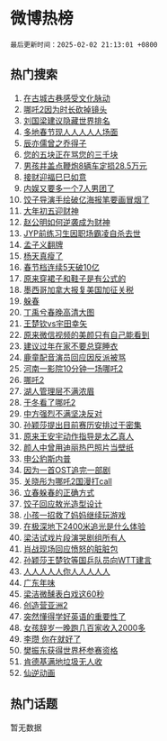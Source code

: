 # 微博热榜

`最后更新时间：2025-02-02 21:13:01 +0800`

## 热门搜索

1. [在古城古巷感受文化脉动](https://m.weibo.cn/search?containerid=100103type%3D1%26t%3D10%26q%3D%23%E5%9C%A8%E5%8F%A4%E5%9F%8E%E5%8F%A4%E5%B7%B7%E6%84%9F%E5%8F%97%E6%96%87%E5%8C%96%E8%84%89%E5%8A%A8%23&stream_entry_id=51&isnewpage=1&extparam=seat%3D1%26cate%3D10103%26c_type%3D51%26filter_type%3Drealtimehot%26stream_entry_id%3D51%26pos%3D0%26q%3D%2523%25E5%259C%25A8%25E5%258F%25A4%25E5%259F%258E%25E5%258F%25A4%25E5%25B7%25B7%25E6%2584%259F%25E5%258F%2597%25E6%2596%2587%25E5%258C%2596%25E8%2584%2589%25E5%258A%25A8%2523%26dgr%3D0%26display_time%3D1738501980%26pre_seqid%3D173850198021701152728108)
1. [哪吒2因为时长砍掉镜头](https://m.weibo.cn/search?containerid=100103type%3D1%26t%3D10%26q%3D%23%E5%93%AA%E5%90%922%E5%9B%A0%E4%B8%BA%E6%97%B6%E9%95%BF%E7%A0%8D%E6%8E%89%E9%95%9C%E5%A4%B4%23&stream_entry_id=31&isnewpage=1&extparam=seat%3D1%26filter_type%3Drealtimehot%26realpos%3D1%26c_type%3D31%26flag%3D2%26cate%3D5001%26lcate%3D5001%26band_rank%3D1%26stream_entry_id%3D31%26pos%3D0%26q%3D%2523%25E5%2593%25AA%25E5%2590%25922%25E5%259B%25A0%25E4%25B8%25BA%25E6%2597%25B6%25E9%2595%25BF%25E7%25A0%258D%25E6%258E%2589%25E9%2595%259C%25E5%25A4%25B4%2523%26dgr%3D0%26display_time%3D1738501980%26pre_seqid%3D173850198021701152728108)
1. [刘国梁建议隐藏世界排名](https://m.weibo.cn/search?containerid=100103type%3D1%26t%3D10%26q%3D%23%E5%88%98%E5%9B%BD%E6%A2%81%E5%BB%BA%E8%AE%AE%E9%9A%90%E8%97%8F%E4%B8%96%E7%95%8C%E6%8E%92%E5%90%8D%23&stream_entry_id=31&isnewpage=1&extparam=seat%3D1%26filter_type%3Drealtimehot%26realpos%3D2%26c_type%3D31%26flag%3D1%26cate%3D5001%26lcate%3D5001%26band_rank%3D2%26stream_entry_id%3D31%26pos%3D1%26q%3D%2523%25E5%2588%2598%25E5%259B%25BD%25E6%25A2%2581%25E5%25BB%25BA%25E8%25AE%25AE%25E9%259A%2590%25E8%2597%258F%25E4%25B8%2596%25E7%2595%258C%25E6%258E%2592%25E5%2590%258D%2523%26dgr%3D0%26display_time%3D1738501980%26pre_seqid%3D173850198021701152728108)
1. [多地春节现人人人人人场面](https://m.weibo.cn/search?containerid=100103type%3D1%26t%3D10%26q%3D%23%E5%A4%9A%E5%9C%B0%E6%98%A5%E8%8A%82%E7%8E%B0%E4%BA%BA%E4%BA%BA%E4%BA%BA%E4%BA%BA%E4%BA%BA%E5%9C%BA%E9%9D%A2%23&stream_entry_id=31&isnewpage=1&extparam=seat%3D1%26filter_type%3Drealtimehot%26realpos%3D3%26c_type%3D31%26flag%3D0%26cate%3D5001%26lcate%3D5001%26band_rank%3D3%26stream_entry_id%3D31%26pos%3D2%26q%3D%2523%25E5%25A4%259A%25E5%259C%25B0%25E6%2598%25A5%25E8%258A%2582%25E7%258E%25B0%25E4%25BA%25BA%25E4%25BA%25BA%25E4%25BA%25BA%25E4%25BA%25BA%25E4%25BA%25BA%25E5%259C%25BA%25E9%259D%25A2%2523%26dgr%3D0%26display_time%3D1738501980%26pre_seqid%3D173850198021701152728108)
1. [辰亦儒曾之乔得子](https://m.weibo.cn/search?containerid=100103type%3D1%26t%3D10%26q%3D%23%E8%BE%B0%E4%BA%A6%E5%84%92%E6%9B%BE%E4%B9%8B%E4%B9%94%E5%BE%97%E5%AD%90%23&stream_entry_id=31&isnewpage=1&extparam=seat%3D1%26filter_type%3Drealtimehot%26realpos%3D4%26c_type%3D31%26flag%3D1%26cate%3D5001%26lcate%3D5001%26band_rank%3D4%26stream_entry_id%3D31%26pos%3D3%26q%3D%2523%25E8%25BE%25B0%25E4%25BA%25A6%25E5%2584%2592%25E6%259B%25BE%25E4%25B9%258B%25E4%25B9%2594%25E5%25BE%2597%25E5%25AD%2590%2523%26dgr%3D0%26display_time%3D1738501980%26pre_seqid%3D173850198021701152728108)
1. [您的五块正在骂您的三千块](https://m.weibo.cn/search?containerid=100103type%3D1%26t%3D10%26q%3D%23%E6%82%A8%E7%9A%84%E4%BA%94%E5%9D%97%E6%AD%A3%E5%9C%A8%E9%AA%82%E6%82%A8%E7%9A%84%E4%B8%89%E5%8D%83%E5%9D%97%23&stream_entry_id=31&isnewpage=1&extparam=seat%3D1%26filter_type%3Drealtimehot%26realpos%3D5%26c_type%3D31%26flag%3D2%26cate%3D5001%26lcate%3D5001%26band_rank%3D5%26stream_entry_id%3D31%26pos%3D4%26q%3D%2523%25E6%2582%25A8%25E7%259A%2584%25E4%25BA%2594%25E5%259D%2597%25E6%25AD%25A3%25E5%259C%25A8%25E9%25AA%2582%25E6%2582%25A8%25E7%259A%2584%25E4%25B8%2589%25E5%258D%2583%25E5%259D%2597%2523%26dgr%3D0%26display_time%3D1738501980%26pre_seqid%3D173850198021701152728108)
1. [男孩井盖点鞭炮8辆车定损28.5万元](https://m.weibo.cn/search?containerid=100103type%3D1%26t%3D10%26q%3D%23%E7%94%B7%E5%AD%A9%E4%BA%95%E7%9B%96%E7%82%B9%E9%9E%AD%E7%82%AE8%E8%BE%86%E8%BD%A6%E5%AE%9A%E6%8D%9F28.5%E4%B8%87%E5%85%83%23&stream_entry_id=31&isnewpage=1&extparam=seat%3D1%26filter_type%3Drealtimehot%26realpos%3D6%26c_type%3D31%26flag%3D0%26cate%3D5001%26lcate%3D5001%26band_rank%3D6%26stream_entry_id%3D31%26pos%3D5%26q%3D%2523%25E7%2594%25B7%25E5%25AD%25A9%25E4%25BA%2595%25E7%259B%2596%25E7%2582%25B9%25E9%259E%25AD%25E7%2582%25AE8%25E8%25BE%2586%25E8%25BD%25A6%25E5%25AE%259A%25E6%258D%259F28.5%25E4%25B8%2587%25E5%2585%2583%2523%26dgr%3D0%26display_time%3D1738501980%26pre_seqid%3D173850198021701152728108)
1. [接财迎福巳巳如意](https://m.weibo.cn/search?containerid=100103type%3D1%26t%3D10%26q%3D%23%E6%8E%A5%E8%B4%A2%E8%BF%8E%E7%A6%8F%E5%B7%B3%E5%B7%B3%E5%A6%82%E6%84%8F%23&stream_entry_id=31&isnewpage=1&extparam=seat%3D1%26adid%3D274574%26filter_type%3Drealtimehot%26c_type%3D31%26lcate%3D5001%26cate%3D5001%26band_rank%3D7%26is_ad_pos%3D1%26topic_ad%3D1%26stream_entry_id%3D31%26pos%3D6%26q%3D%2523%25E6%258E%25A5%25E8%25B4%25A2%25E8%25BF%258E%25E7%25A6%258F%25E5%25B7%25B3%25E5%25B7%25B3%25E5%25A6%2582%25E6%2584%258F%2523%26dgr%3D0%26display_time%3D1738501980%26pre_seqid%3D173850198021701152728108)
1. [内娱又要多一个7人男团了](https://m.weibo.cn/search?containerid=100103type%3D1%26t%3D10%26q%3D%E5%86%85%E5%A8%B1%E5%8F%88%E8%A6%81%E5%A4%9A%E4%B8%80%E4%B8%AA7%E4%BA%BA%E7%94%B7%E5%9B%A2%E4%BA%86&stream_entry_id=31&isnewpage=1&extparam=seat%3D1%26filter_type%3Drealtimehot%26realpos%3D7%26c_type%3D31%26flag%3D2%26cate%3D5001%26lcate%3D5001%26band_rank%3D7%26stream_entry_id%3D31%26pos%3D7%26q%3D%25E5%2586%2585%25E5%25A8%25B1%25E5%258F%2588%25E8%25A6%2581%25E5%25A4%259A%25E4%25B8%2580%25E4%25B8%25AA7%25E4%25BA%25BA%25E7%2594%25B7%25E5%259B%25A2%25E4%25BA%2586%26dgr%3D0%26display_time%3D1738501980%26pre_seqid%3D173850198021701152728108)
1. [饺子导演手绘破亿海报笔要画冒烟了](https://m.weibo.cn/search?containerid=100103type%3D1%26t%3D10%26q%3D%23%E9%A5%BA%E5%AD%90%E5%AF%BC%E6%BC%94%E6%89%8B%E7%BB%98%E7%A0%B4%E4%BA%BF%E6%B5%B7%E6%8A%A5%E7%AC%94%E8%A6%81%E7%94%BB%E5%86%92%E7%83%9F%E4%BA%86%23&stream_entry_id=31&isnewpage=1&extparam=seat%3D1%26filter_type%3Drealtimehot%26realpos%3D8%26c_type%3D31%26flag%3D0%26cate%3D5001%26lcate%3D5001%26band_rank%3D8%26stream_entry_id%3D31%26pos%3D8%26q%3D%2523%25E9%25A5%25BA%25E5%25AD%2590%25E5%25AF%25BC%25E6%25BC%2594%25E6%2589%258B%25E7%25BB%2598%25E7%25A0%25B4%25E4%25BA%25BF%25E6%25B5%25B7%25E6%258A%25A5%25E7%25AC%2594%25E8%25A6%2581%25E7%2594%25BB%25E5%2586%2592%25E7%2583%259F%25E4%25BA%2586%2523%26dgr%3D0%26display_time%3D1738501980%26pre_seqid%3D173850198021701152728108)
1. [大年初五迎财神](https://m.weibo.cn/search?containerid=100103type%3D1%26t%3D10%26q%3D%E5%A4%A7%E5%B9%B4%E5%88%9D%E4%BA%94%E8%BF%8E%E8%B4%A2%E7%A5%9E&stream_entry_id=31&isnewpage=1&extparam=seat%3D1%26filter_type%3Drealtimehot%26realpos%3D9%26c_type%3D31%26flag%3D0%26cate%3D5001%26lcate%3D5001%26band_rank%3D9%26stream_entry_id%3D31%26pos%3D9%26q%3D%25E5%25A4%25A7%25E5%25B9%25B4%25E5%2588%259D%25E4%25BA%2594%25E8%25BF%258E%25E8%25B4%25A2%25E7%25A5%259E%26dgr%3D0%26display_time%3D1738501980%26pre_seqid%3D173850198021701152728108)
1. [赵公明如何逆袭成为财神](https://m.weibo.cn/search?containerid=100103type%3D1%26t%3D10%26q%3D%23%E8%B5%B5%E5%85%AC%E6%98%8E%E5%A6%82%E4%BD%95%E9%80%86%E8%A2%AD%E6%88%90%E4%B8%BA%E8%B4%A2%E7%A5%9E%23&stream_entry_id=31&isnewpage=1&extparam=seat%3D1%26filter_type%3Drealtimehot%26realpos%3D10%26c_type%3D31%26flag%3D1%26cate%3D5001%26lcate%3D5001%26band_rank%3D10%26stream_entry_id%3D31%26pos%3D10%26q%3D%2523%25E8%25B5%25B5%25E5%2585%25AC%25E6%2598%258E%25E5%25A6%2582%25E4%25BD%2595%25E9%2580%2586%25E8%25A2%25AD%25E6%2588%2590%25E4%25B8%25BA%25E8%25B4%25A2%25E7%25A5%259E%2523%26dgr%3D0%26display_time%3D1738501980%26pre_seqid%3D173850198021701152728108)
1. [JYP前练习生因职场霸凌自杀去世](https://m.weibo.cn/search?containerid=100103type%3D1%26t%3D10%26q%3D%23JYP%E5%89%8D%E7%BB%83%E4%B9%A0%E7%94%9F%E5%9B%A0%E8%81%8C%E5%9C%BA%E9%9C%B8%E5%87%8C%E8%87%AA%E6%9D%80%E5%8E%BB%E4%B8%96%23&stream_entry_id=31&isnewpage=1&extparam=seat%3D1%26filter_type%3Drealtimehot%26realpos%3D11%26c_type%3D31%26flag%3D1%26cate%3D5001%26lcate%3D5001%26band_rank%3D11%26stream_entry_id%3D31%26pos%3D11%26q%3D%2523JYP%25E5%2589%258D%25E7%25BB%2583%25E4%25B9%25A0%25E7%2594%259F%25E5%259B%25A0%25E8%2581%258C%25E5%259C%25BA%25E9%259C%25B8%25E5%2587%258C%25E8%2587%25AA%25E6%259D%2580%25E5%258E%25BB%25E4%25B8%2596%2523%26dgr%3D0%26display_time%3D1738501980%26pre_seqid%3D173850198021701152728108)
1. [孟子义翻牌](https://m.weibo.cn/search?containerid=100103type%3D1%26t%3D10%26q%3D%E5%AD%9F%E5%AD%90%E4%B9%89%E7%BF%BB%E7%89%8C&stream_entry_id=31&isnewpage=1&extparam=seat%3D1%26filter_type%3Drealtimehot%26realpos%3D12%26c_type%3D31%26flag%3D1%26cate%3D5001%26lcate%3D5001%26band_rank%3D12%26stream_entry_id%3D31%26pos%3D12%26q%3D%25E5%25AD%259F%25E5%25AD%2590%25E4%25B9%2589%25E7%25BF%25BB%25E7%2589%258C%26dgr%3D0%26display_time%3D1738501980%26pre_seqid%3D173850198021701152728108)
1. [杨天真瘦了](https://m.weibo.cn/search?containerid=100103type%3D1%26t%3D10%26q%3D%E6%9D%A8%E5%A4%A9%E7%9C%9F%E7%98%A6%E4%BA%86&stream_entry_id=31&isnewpage=1&extparam=seat%3D1%26filter_type%3Drealtimehot%26realpos%3D13%26c_type%3D31%26flag%3D1%26cate%3D5001%26lcate%3D5001%26band_rank%3D13%26stream_entry_id%3D31%26pos%3D13%26q%3D%25E6%259D%25A8%25E5%25A4%25A9%25E7%259C%259F%25E7%2598%25A6%25E4%25BA%2586%26dgr%3D0%26display_time%3D1738501980%26pre_seqid%3D173850198021701152728108)
1. [春节档连续5天破10亿](https://m.weibo.cn/search?containerid=100103type%3D1%26t%3D10%26q%3D%23%E6%98%A5%E8%8A%82%E6%A1%A3%E8%BF%9E%E7%BB%AD5%E5%A4%A9%E7%A0%B410%E4%BA%BF%23&stream_entry_id=31&isnewpage=1&extparam=seat%3D1%26filter_type%3Drealtimehot%26realpos%3D14%26c_type%3D31%26flag%3D1%26cate%3D5001%26lcate%3D5001%26band_rank%3D14%26stream_entry_id%3D31%26pos%3D14%26q%3D%2523%25E6%2598%25A5%25E8%258A%2582%25E6%25A1%25A3%25E8%25BF%259E%25E7%25BB%25AD5%25E5%25A4%25A9%25E7%25A0%25B410%25E4%25BA%25BF%2523%26dgr%3D0%26display_time%3D1738501980%26pre_seqid%3D173850198021701152728108)
1. [原来穿裙子和鞋子是有公式的](https://m.weibo.cn/search?containerid=100103type%3D1%26t%3D10%26q%3D%23%E5%8E%9F%E6%9D%A5%E7%A9%BF%E8%A3%99%E5%AD%90%E5%92%8C%E9%9E%8B%E5%AD%90%E6%98%AF%E6%9C%89%E5%85%AC%E5%BC%8F%E7%9A%84%23&stream_entry_id=31&isnewpage=1&extparam=seat%3D1%26filter_type%3Drealtimehot%26realpos%3D15%26c_type%3D31%26flag%3D0%26cate%3D5001%26lcate%3D5001%26band_rank%3D15%26stream_entry_id%3D31%26pos%3D15%26q%3D%2523%25E5%258E%259F%25E6%259D%25A5%25E7%25A9%25BF%25E8%25A3%2599%25E5%25AD%2590%25E5%2592%258C%25E9%259E%258B%25E5%25AD%2590%25E6%2598%25AF%25E6%259C%2589%25E5%2585%25AC%25E5%25BC%258F%25E7%259A%2584%2523%26dgr%3D0%26display_time%3D1738501980%26pre_seqid%3D173850198021701152728108)
1. [墨西哥加拿大报复美国加征关税](https://m.weibo.cn/search?containerid=100103type%3D1%26t%3D10%26q%3D%23%E5%A2%A8%E8%A5%BF%E5%93%A5%E5%8A%A0%E6%8B%BF%E5%A4%A7%E6%8A%A5%E5%A4%8D%E7%BE%8E%E5%9B%BD%E5%8A%A0%E5%BE%81%E5%85%B3%E7%A8%8E%23&stream_entry_id=31&isnewpage=1&extparam=seat%3D1%26filter_type%3Drealtimehot%26realpos%3D16%26c_type%3D31%26flag%3D1%26cate%3D5001%26lcate%3D5001%26band_rank%3D16%26stream_entry_id%3D31%26pos%3D16%26q%3D%2523%25E5%25A2%25A8%25E8%25A5%25BF%25E5%2593%25A5%25E5%258A%25A0%25E6%258B%25BF%25E5%25A4%25A7%25E6%258A%25A5%25E5%25A4%258D%25E7%25BE%258E%25E5%259B%25BD%25E5%258A%25A0%25E5%25BE%2581%25E5%2585%25B3%25E7%25A8%258E%2523%26dgr%3D0%26display_time%3D1738501980%26pre_seqid%3D173850198021701152728108)
1. [躲春](https://m.weibo.cn/search?containerid=100103type%3D1%26t%3D10%26q%3D%E8%BA%B2%E6%98%A5&stream_entry_id=31&isnewpage=1&extparam=seat%3D1%26filter_type%3Drealtimehot%26realpos%3D17%26c_type%3D31%26flag%3D0%26cate%3D5001%26lcate%3D5001%26band_rank%3D17%26stream_entry_id%3D31%26pos%3D17%26q%3D%25E8%25BA%25B2%25E6%2598%25A5%26dgr%3D0%26display_time%3D1738501980%26pre_seqid%3D173850198021701152728108)
1. [丁禹兮春晚高清大图](https://m.weibo.cn/search?containerid=100103type%3D1%26t%3D10%26q%3D%23%E4%B8%81%E7%A6%B9%E5%85%AE%E6%98%A5%E6%99%9A%E9%AB%98%E6%B8%85%E5%A4%A7%E5%9B%BE%23&stream_entry_id=31&isnewpage=1&extparam=seat%3D1%26filter_type%3Drealtimehot%26realpos%3D18%26c_type%3D31%26flag%3D0%26cate%3D5001%26lcate%3D5001%26band_rank%3D18%26stream_entry_id%3D31%26pos%3D18%26q%3D%2523%25E4%25B8%2581%25E7%25A6%25B9%25E5%2585%25AE%25E6%2598%25A5%25E6%2599%259A%25E9%25AB%2598%25E6%25B8%2585%25E5%25A4%25A7%25E5%259B%25BE%2523%26dgr%3D0%26display_time%3D1738501980%26pre_seqid%3D173850198021701152728108)
1. [王楚钦vs宇田幸矢](https://m.weibo.cn/search?containerid=100103type%3D1%26t%3D10%26q%3D%23%E7%8E%8B%E6%A5%9A%E9%92%A6vs%E5%AE%87%E7%94%B0%E5%B9%B8%E7%9F%A2%23&stream_entry_id=31&isnewpage=1&extparam=seat%3D1%26filter_type%3Drealtimehot%26realpos%3D19%26c_type%3D31%26flag%3D0%26cate%3D5001%26lcate%3D5001%26band_rank%3D19%26stream_entry_id%3D31%26pos%3D19%26q%3D%2523%25E7%258E%258B%25E6%25A5%259A%25E9%2592%25A6vs%25E5%25AE%2587%25E7%2594%25B0%25E5%25B9%25B8%25E7%259F%25A2%2523%26dgr%3D0%26display_time%3D1738501980%26pre_seqid%3D173850198021701152728108)
1. [原来微信视频的美颜只有自己能看到](https://m.weibo.cn/search?containerid=100103type%3D1%26t%3D10%26q%3D%23%E5%8E%9F%E6%9D%A5%E5%BE%AE%E4%BF%A1%E8%A7%86%E9%A2%91%E7%9A%84%E7%BE%8E%E9%A2%9C%E5%8F%AA%E6%9C%89%E8%87%AA%E5%B7%B1%E8%83%BD%E7%9C%8B%E5%88%B0%23&stream_entry_id=31&isnewpage=1&extparam=seat%3D1%26filter_type%3Drealtimehot%26realpos%3D20%26c_type%3D31%26flag%3D0%26cate%3D5001%26lcate%3D5001%26band_rank%3D20%26stream_entry_id%3D31%26pos%3D20%26q%3D%2523%25E5%258E%259F%25E6%259D%25A5%25E5%25BE%25AE%25E4%25BF%25A1%25E8%25A7%2586%25E9%25A2%2591%25E7%259A%2584%25E7%25BE%258E%25E9%25A2%259C%25E5%258F%25AA%25E6%259C%2589%25E8%2587%25AA%25E5%25B7%25B1%25E8%2583%25BD%25E7%259C%258B%25E5%2588%25B0%2523%26dgr%3D0%26display_time%3D1738501980%26pre_seqid%3D173850198021701152728108)
1. [建议过年在家不要总穿睡衣](https://m.weibo.cn/search?containerid=100103type%3D1%26t%3D10%26q%3D%23%E5%BB%BA%E8%AE%AE%E8%BF%87%E5%B9%B4%E5%9C%A8%E5%AE%B6%E4%B8%8D%E8%A6%81%E6%80%BB%E7%A9%BF%E7%9D%A1%E8%A1%A3%23&stream_entry_id=31&isnewpage=1&extparam=seat%3D1%26filter_type%3Drealtimehot%26realpos%3D21%26c_type%3D31%26flag%3D1%26cate%3D5001%26lcate%3D5001%26band_rank%3D21%26stream_entry_id%3D31%26pos%3D21%26q%3D%2523%25E5%25BB%25BA%25E8%25AE%25AE%25E8%25BF%2587%25E5%25B9%25B4%25E5%259C%25A8%25E5%25AE%25B6%25E4%25B8%258D%25E8%25A6%2581%25E6%2580%25BB%25E7%25A9%25BF%25E7%259D%25A1%25E8%25A1%25A3%2523%26dgr%3D0%26display_time%3D1738501980%26pre_seqid%3D173850198021701152728108)
1. [鹿童配音演员回应因反派被骂](https://m.weibo.cn/search?containerid=100103type%3D1%26t%3D10%26q%3D%23%E9%B9%BF%E7%AB%A5%E9%85%8D%E9%9F%B3%E6%BC%94%E5%91%98%E5%9B%9E%E5%BA%94%E5%9B%A0%E5%8F%8D%E6%B4%BE%E8%A2%AB%E9%AA%82%23&stream_entry_id=31&isnewpage=1&extparam=seat%3D1%26filter_type%3Drealtimehot%26realpos%3D22%26c_type%3D31%26flag%3D1%26cate%3D5001%26lcate%3D5001%26band_rank%3D22%26stream_entry_id%3D31%26pos%3D22%26q%3D%2523%25E9%25B9%25BF%25E7%25AB%25A5%25E9%2585%258D%25E9%259F%25B3%25E6%25BC%2594%25E5%2591%2598%25E5%259B%259E%25E5%25BA%2594%25E5%259B%25A0%25E5%258F%258D%25E6%25B4%25BE%25E8%25A2%25AB%25E9%25AA%2582%2523%26dgr%3D0%26display_time%3D1738501980%26pre_seqid%3D173850198021701152728108)
1. [河南一影院10分钟一场哪吒2](https://m.weibo.cn/search?containerid=100103type%3D1%26t%3D10%26q%3D%23%E6%B2%B3%E5%8D%97%E4%B8%80%E5%BD%B1%E9%99%A210%E5%88%86%E9%92%9F%E4%B8%80%E5%9C%BA%E5%93%AA%E5%90%922%23&stream_entry_id=31&isnewpage=1&extparam=seat%3D1%26filter_type%3Drealtimehot%26realpos%3D23%26c_type%3D31%26flag%3D0%26cate%3D5001%26lcate%3D5001%26band_rank%3D23%26stream_entry_id%3D31%26pos%3D23%26q%3D%2523%25E6%25B2%25B3%25E5%258D%2597%25E4%25B8%2580%25E5%25BD%25B1%25E9%2599%25A210%25E5%2588%2586%25E9%2592%259F%25E4%25B8%2580%25E5%259C%25BA%25E5%2593%25AA%25E5%2590%25922%2523%26dgr%3D0%26display_time%3D1738501980%26pre_seqid%3D173850198021701152728108)
1. [哪吒2](https://m.weibo.cn/search?containerid=100103type%3D1%26t%3D10%26q%3D%E5%93%AA%E5%90%922&stream_entry_id=31&isnewpage=1&extparam=seat%3D1%26filter_type%3Drealtimehot%26realpos%3D24%26c_type%3D31%26flag%3D0%26cate%3D5001%26lcate%3D5001%26band_rank%3D24%26stream_entry_id%3D31%26pos%3D24%26q%3D%25E5%2593%25AA%25E5%2590%25922%26dgr%3D0%26display_time%3D1738501980%26pre_seqid%3D173850198021701152728108)
1. [湖人管理层不满浓眉](https://m.weibo.cn/search?containerid=100103type%3D1%26t%3D10%26q%3D%23%E6%B9%96%E4%BA%BA%E7%AE%A1%E7%90%86%E5%B1%82%E4%B8%8D%E6%BB%A1%E6%B5%93%E7%9C%89%23&stream_entry_id=31&isnewpage=1&extparam=seat%3D1%26filter_type%3Drealtimehot%26realpos%3D25%26c_type%3D31%26flag%3D1%26cate%3D5001%26lcate%3D5001%26band_rank%3D25%26stream_entry_id%3D31%26pos%3D25%26q%3D%2523%25E6%25B9%2596%25E4%25BA%25BA%25E7%25AE%25A1%25E7%2590%2586%25E5%25B1%2582%25E4%25B8%258D%25E6%25BB%25A1%25E6%25B5%2593%25E7%259C%2589%2523%26dgr%3D0%26display_time%3D1738501980%26pre_seqid%3D173850198021701152728108)
1. [于冬看了哪吒2](https://m.weibo.cn/search?containerid=100103type%3D1%26t%3D10%26q%3D%23%E4%BA%8E%E5%86%AC%E7%9C%8B%E4%BA%86%E5%93%AA%E5%90%922%23&stream_entry_id=31&isnewpage=1&extparam=seat%3D1%26filter_type%3Drealtimehot%26realpos%3D26%26c_type%3D31%26flag%3D1%26cate%3D5001%26lcate%3D5001%26band_rank%3D26%26stream_entry_id%3D31%26pos%3D26%26q%3D%2523%25E4%25BA%258E%25E5%2586%25AC%25E7%259C%258B%25E4%25BA%2586%25E5%2593%25AA%25E5%2590%25922%2523%26dgr%3D0%26display_time%3D1738501980%26pre_seqid%3D173850198021701152728108)
1. [中方强烈不满坚决反对](https://m.weibo.cn/search?containerid=100103type%3D1%26t%3D10%26q%3D%23%E4%B8%AD%E6%96%B9%E5%BC%BA%E7%83%88%E4%B8%8D%E6%BB%A1%E5%9D%9A%E5%86%B3%E5%8F%8D%E5%AF%B9%23&stream_entry_id=31&isnewpage=1&extparam=seat%3D1%26filter_type%3Drealtimehot%26realpos%3D27%26c_type%3D31%26flag%3D0%26cate%3D5001%26lcate%3D5001%26band_rank%3D27%26stream_entry_id%3D31%26pos%3D27%26q%3D%2523%25E4%25B8%25AD%25E6%2596%25B9%25E5%25BC%25BA%25E7%2583%2588%25E4%25B8%258D%25E6%25BB%25A1%25E5%259D%259A%25E5%2586%25B3%25E5%258F%258D%25E5%25AF%25B9%2523%26dgr%3D0%26display_time%3D1738501980%26pre_seqid%3D173850198021701152728108)
1. [孙颖莎提出目前赛历安排过于密集](https://m.weibo.cn/search?containerid=100103type%3D1%26t%3D10%26q%3D%23%E5%AD%99%E9%A2%96%E8%8E%8E%E6%8F%90%E5%87%BA%E7%9B%AE%E5%89%8D%E8%B5%9B%E5%8E%86%E5%AE%89%E6%8E%92%E8%BF%87%E4%BA%8E%E5%AF%86%E9%9B%86%23&stream_entry_id=31&isnewpage=1&extparam=seat%3D1%26filter_type%3Drealtimehot%26realpos%3D28%26c_type%3D31%26flag%3D1%26cate%3D5001%26lcate%3D5001%26band_rank%3D28%26stream_entry_id%3D31%26pos%3D28%26q%3D%2523%25E5%25AD%2599%25E9%25A2%2596%25E8%258E%258E%25E6%258F%2590%25E5%2587%25BA%25E7%259B%25AE%25E5%2589%258D%25E8%25B5%259B%25E5%258E%2586%25E5%25AE%2589%25E6%258E%2592%25E8%25BF%2587%25E4%25BA%258E%25E5%25AF%2586%25E9%259B%2586%2523%26dgr%3D0%26display_time%3D1738501980%26pre_seqid%3D173850198021701152728108)
1. [原来王安宇动作指导是太乙真人](https://m.weibo.cn/search?containerid=100103type%3D1%26t%3D10%26q%3D%E5%8E%9F%E6%9D%A5%E7%8E%8B%E5%AE%89%E5%AE%87%E5%8A%A8%E4%BD%9C%E6%8C%87%E5%AF%BC%E6%98%AF%E5%A4%AA%E4%B9%99%E7%9C%9F%E4%BA%BA&stream_entry_id=31&isnewpage=1&extparam=seat%3D1%26filter_type%3Drealtimehot%26realpos%3D29%26c_type%3D31%26flag%3D0%26cate%3D5001%26lcate%3D5001%26band_rank%3D29%26stream_entry_id%3D31%26pos%3D29%26q%3D%25E5%258E%259F%25E6%259D%25A5%25E7%258E%258B%25E5%25AE%2589%25E5%25AE%2587%25E5%258A%25A8%25E4%25BD%259C%25E6%258C%2587%25E5%25AF%25BC%25E6%2598%25AF%25E5%25A4%25AA%25E4%25B9%2599%25E7%259C%259F%25E4%25BA%25BA%26dgr%3D0%26display_time%3D1738501980%26pre_seqid%3D173850198021701152728108)
1. [颜人中曾用迪丽热巴照片当壁纸](https://m.weibo.cn/search?containerid=100103type%3D1%26t%3D10%26q%3D%23%E9%A2%9C%E4%BA%BA%E4%B8%AD%E6%9B%BE%E7%94%A8%E8%BF%AA%E4%B8%BD%E7%83%AD%E5%B7%B4%E7%85%A7%E7%89%87%E5%BD%93%E5%A3%81%E7%BA%B8%23&stream_entry_id=31&isnewpage=1&extparam=seat%3D1%26filter_type%3Drealtimehot%26realpos%3D30%26c_type%3D31%26flag%3D0%26cate%3D5001%26lcate%3D5001%26band_rank%3D30%26stream_entry_id%3D31%26pos%3D30%26q%3D%2523%25E9%25A2%259C%25E4%25BA%25BA%25E4%25B8%25AD%25E6%259B%25BE%25E7%2594%25A8%25E8%25BF%25AA%25E4%25B8%25BD%25E7%2583%25AD%25E5%25B7%25B4%25E7%2585%25A7%25E7%2589%2587%25E5%25BD%2593%25E5%25A3%2581%25E7%25BA%25B8%2523%26dgr%3D0%26display_time%3D1738501980%26pre_seqid%3D173850198021701152728108)
1. [申公豹斯内普](https://m.weibo.cn/search?containerid=100103type%3D1%26t%3D10%26q%3D%E7%94%B3%E5%85%AC%E8%B1%B9%E6%96%AF%E5%86%85%E6%99%AE&stream_entry_id=31&isnewpage=1&extparam=seat%3D1%26filter_type%3Drealtimehot%26realpos%3D31%26c_type%3D31%26flag%3D0%26cate%3D5001%26lcate%3D5001%26band_rank%3D31%26stream_entry_id%3D31%26pos%3D31%26q%3D%25E7%2594%25B3%25E5%2585%25AC%25E8%25B1%25B9%25E6%2596%25AF%25E5%2586%2585%25E6%2599%25AE%26dgr%3D0%26display_time%3D1738501980%26pre_seqid%3D173850198021701152728108)
1. [因为一首OST追完一部剧](https://m.weibo.cn/search?containerid=100103type%3D1%26t%3D10%26q%3D%E5%9B%A0%E4%B8%BA%E4%B8%80%E9%A6%96OST%E8%BF%BD%E5%AE%8C%E4%B8%80%E9%83%A8%E5%89%A7&stream_entry_id=31&isnewpage=1&extparam=seat%3D1%26filter_type%3Drealtimehot%26realpos%3D32%26c_type%3D31%26flag%3D1%26cate%3D5001%26lcate%3D5001%26band_rank%3D32%26stream_entry_id%3D31%26pos%3D32%26q%3D%25E5%259B%25A0%25E4%25B8%25BA%25E4%25B8%2580%25E9%25A6%2596OST%25E8%25BF%25BD%25E5%25AE%258C%25E4%25B8%2580%25E9%2583%25A8%25E5%2589%25A7%26dgr%3D0%26display_time%3D1738501980%26pre_seqid%3D173850198021701152728108)
1. [关晓彤为哪吒2国漫打call](https://m.weibo.cn/search?containerid=100103type%3D1%26t%3D10%26q%3D%E5%85%B3%E6%99%93%E5%BD%A4%E4%B8%BA%E5%93%AA%E5%90%922%E5%9B%BD%E6%BC%AB%E6%89%93call&stream_entry_id=31&isnewpage=1&extparam=seat%3D1%26filter_type%3Drealtimehot%26realpos%3D33%26c_type%3D31%26flag%3D0%26cate%3D5001%26lcate%3D5001%26band_rank%3D33%26stream_entry_id%3D31%26pos%3D33%26q%3D%25E5%2585%25B3%25E6%2599%2593%25E5%25BD%25A4%25E4%25B8%25BA%25E5%2593%25AA%25E5%2590%25922%25E5%259B%25BD%25E6%25BC%25AB%25E6%2589%2593call%26dgr%3D0%26display_time%3D1738501980%26pre_seqid%3D173850198021701152728108)
1. [立春躲春的正确方式](https://m.weibo.cn/search?containerid=100103type%3D1%26t%3D10%26q%3D%23%E7%AB%8B%E6%98%A5%E8%BA%B2%E6%98%A5%E7%9A%84%E6%AD%A3%E7%A1%AE%E6%96%B9%E5%BC%8F%23&stream_entry_id=31&isnewpage=1&extparam=seat%3D1%26filter_type%3Drealtimehot%26realpos%3D34%26c_type%3D31%26flag%3D1%26cate%3D5001%26lcate%3D5001%26band_rank%3D34%26stream_entry_id%3D31%26pos%3D34%26q%3D%2523%25E7%25AB%258B%25E6%2598%25A5%25E8%25BA%25B2%25E6%2598%25A5%25E7%259A%2584%25E6%25AD%25A3%25E7%25A1%25AE%25E6%2596%25B9%25E5%25BC%258F%2523%26dgr%3D0%26display_time%3D1738501980%26pre_seqid%3D173850198021701152728108)
1. [饺子回应敖光造型设计](https://m.weibo.cn/search?containerid=100103type%3D1%26t%3D10%26q%3D%23%E9%A5%BA%E5%AD%90%E5%9B%9E%E5%BA%94%E6%95%96%E5%85%89%E9%80%A0%E5%9E%8B%E8%AE%BE%E8%AE%A1%23&stream_entry_id=31&isnewpage=1&extparam=seat%3D1%26filter_type%3Drealtimehot%26realpos%3D35%26c_type%3D31%26flag%3D1%26cate%3D5001%26lcate%3D5001%26band_rank%3D35%26stream_entry_id%3D31%26pos%3D35%26q%3D%2523%25E9%25A5%25BA%25E5%25AD%2590%25E5%259B%259E%25E5%25BA%2594%25E6%2595%2596%25E5%2585%2589%25E9%2580%25A0%25E5%259E%258B%25E8%25AE%25BE%25E8%25AE%25A1%2523%26dgr%3D0%26display_time%3D1738501980%26pre_seqid%3D173850198021701152728108)
1. [小孩一招救了妈妈继续玩游戏](https://m.weibo.cn/search?containerid=100103type%3D1%26t%3D10%26q%3D%23%E5%B0%8F%E5%AD%A9%E4%B8%80%E6%8B%9B%E6%95%91%E4%BA%86%E5%A6%88%E5%A6%88%E7%BB%A7%E7%BB%AD%E7%8E%A9%E6%B8%B8%E6%88%8F%23&stream_entry_id=31&isnewpage=1&extparam=seat%3D1%26filter_type%3Drealtimehot%26realpos%3D36%26c_type%3D31%26flag%3D1%26cate%3D5001%26lcate%3D5001%26band_rank%3D36%26stream_entry_id%3D31%26pos%3D36%26q%3D%2523%25E5%25B0%258F%25E5%25AD%25A9%25E4%25B8%2580%25E6%258B%259B%25E6%2595%2591%25E4%25BA%2586%25E5%25A6%2588%25E5%25A6%2588%25E7%25BB%25A7%25E7%25BB%25AD%25E7%258E%25A9%25E6%25B8%25B8%25E6%2588%258F%2523%26dgr%3D0%26display_time%3D1738501980%26pre_seqid%3D173850198021701152728108)
1. [在极深地下2400米追光是什么体验](https://m.weibo.cn/search?containerid=100103type%3D1%26t%3D10%26q%3D%23%E5%9C%A8%E6%9E%81%E6%B7%B1%E5%9C%B0%E4%B8%8B2400%E7%B1%B3%E8%BF%BD%E5%85%89%E6%98%AF%E4%BB%80%E4%B9%88%E4%BD%93%E9%AA%8C%23&stream_entry_id=31&isnewpage=1&extparam=seat%3D1%26filter_type%3Drealtimehot%26realpos%3D37%26c_type%3D31%26flag%3D0%26cate%3D5001%26lcate%3D5001%26band_rank%3D37%26stream_entry_id%3D31%26pos%3D37%26q%3D%2523%25E5%259C%25A8%25E6%259E%2581%25E6%25B7%25B1%25E5%259C%25B0%25E4%25B8%258B2400%25E7%25B1%25B3%25E8%25BF%25BD%25E5%2585%2589%25E6%2598%25AF%25E4%25BB%2580%25E4%25B9%2588%25E4%25BD%2593%25E9%25AA%258C%2523%26dgr%3D0%26display_time%3D1738501980%26pre_seqid%3D173850198021701152728108)
1. [梁洁试戏片段演哭剧组所有人](https://m.weibo.cn/search?containerid=100103type%3D1%26t%3D10%26q%3D%E6%A2%81%E6%B4%81%E8%AF%95%E6%88%8F%E7%89%87%E6%AE%B5%E6%BC%94%E5%93%AD%E5%89%A7%E7%BB%84%E6%89%80%E6%9C%89%E4%BA%BA&stream_entry_id=31&isnewpage=1&extparam=seat%3D1%26filter_type%3Drealtimehot%26realpos%3D38%26c_type%3D31%26flag%3D0%26cate%3D5001%26lcate%3D5001%26band_rank%3D38%26stream_entry_id%3D31%26pos%3D38%26q%3D%25E6%25A2%2581%25E6%25B4%2581%25E8%25AF%2595%25E6%2588%258F%25E7%2589%2587%25E6%25AE%25B5%25E6%25BC%2594%25E5%2593%25AD%25E5%2589%25A7%25E7%25BB%2584%25E6%2589%2580%25E6%259C%2589%25E4%25BA%25BA%26dgr%3D0%26display_time%3D1738501980%26pre_seqid%3D173850198021701152728108)
1. [肖战现场回应愤怒的脏脏包](https://m.weibo.cn/search?containerid=100103type%3D1%26t%3D10%26q%3D%23%E8%82%96%E6%88%98%E7%8E%B0%E5%9C%BA%E5%9B%9E%E5%BA%94%E6%84%A4%E6%80%92%E7%9A%84%E8%84%8F%E8%84%8F%E5%8C%85%23&stream_entry_id=31&isnewpage=1&extparam=seat%3D1%26filter_type%3Drealtimehot%26realpos%3D39%26c_type%3D31%26flag%3D0%26cate%3D5001%26lcate%3D5001%26band_rank%3D39%26stream_entry_id%3D31%26pos%3D39%26q%3D%2523%25E8%2582%2596%25E6%2588%2598%25E7%258E%25B0%25E5%259C%25BA%25E5%259B%259E%25E5%25BA%2594%25E6%2584%25A4%25E6%2580%2592%25E7%259A%2584%25E8%2584%258F%25E8%2584%258F%25E5%258C%2585%2523%26dgr%3D0%26display_time%3D1738501980%26pre_seqid%3D173850198021701152728108)
1. [孙颖莎王楚钦等国乒队员向WTT建言](https://m.weibo.cn/search?containerid=100103type%3D1%26t%3D10%26q%3D%23%E5%AD%99%E9%A2%96%E8%8E%8E%E7%8E%8B%E6%A5%9A%E9%92%A6%E7%AD%89%E5%9B%BD%E4%B9%92%E9%98%9F%E5%91%98%E5%90%91WTT%E5%BB%BA%E8%A8%80%23&stream_entry_id=31&isnewpage=1&extparam=seat%3D1%26filter_type%3Drealtimehot%26realpos%3D40%26c_type%3D31%26flag%3D1%26cate%3D5001%26lcate%3D5001%26band_rank%3D40%26stream_entry_id%3D31%26pos%3D40%26q%3D%2523%25E5%25AD%2599%25E9%25A2%2596%25E8%258E%258E%25E7%258E%258B%25E6%25A5%259A%25E9%2592%25A6%25E7%25AD%2589%25E5%259B%25BD%25E4%25B9%2592%25E9%2598%259F%25E5%2591%2598%25E5%2590%2591WTT%25E5%25BB%25BA%25E8%25A8%2580%2523%26dgr%3D0%26display_time%3D1738501980%26pre_seqid%3D173850198021701152728108)
1. [人人人人人你人人人人人](https://m.weibo.cn/search?containerid=100103type%3D1%26t%3D10%26q%3D%23%E4%BA%BA%E4%BA%BA%E4%BA%BA%E4%BA%BA%E4%BA%BA%E4%BD%A0%E4%BA%BA%E4%BA%BA%E4%BA%BA%E4%BA%BA%E4%BA%BA%23&stream_entry_id=31&isnewpage=1&extparam=seat%3D1%26filter_type%3Drealtimehot%26realpos%3D41%26c_type%3D31%26flag%3D0%26cate%3D5001%26lcate%3D5001%26band_rank%3D41%26stream_entry_id%3D31%26pos%3D41%26q%3D%2523%25E4%25BA%25BA%25E4%25BA%25BA%25E4%25BA%25BA%25E4%25BA%25BA%25E4%25BA%25BA%25E4%25BD%25A0%25E4%25BA%25BA%25E4%25BA%25BA%25E4%25BA%25BA%25E4%25BA%25BA%25E4%25BA%25BA%2523%26dgr%3D0%26display_time%3D1738501980%26pre_seqid%3D173850198021701152728108)
1. [广东年味](https://m.weibo.cn/search?containerid=100103type%3D1%26t%3D10%26q%3D%23%E5%B9%BF%E4%B8%9C%E5%B9%B4%E5%91%B3%23&stream_entry_id=31&isnewpage=1&extparam=seat%3D1%26filter_type%3Drealtimehot%26realpos%3D42%26c_type%3D31%26flag%3D1%26cate%3D5001%26lcate%3D5001%26band_rank%3D42%26stream_entry_id%3D31%26pos%3D42%26q%3D%2523%25E5%25B9%25BF%25E4%25B8%259C%25E5%25B9%25B4%25E5%2591%25B3%2523%26dgr%3D0%26display_time%3D1738501980%26pre_seqid%3D173850198021701152728108)
1. [梁洁微醺表白戏这60秒](https://m.weibo.cn/search?containerid=100103type%3D1%26t%3D10%26q%3D%E6%A2%81%E6%B4%81%E5%BE%AE%E9%86%BA%E8%A1%A8%E7%99%BD%E6%88%8F%E8%BF%9960%E7%A7%92&stream_entry_id=31&isnewpage=1&extparam=seat%3D1%26filter_type%3Drealtimehot%26realpos%3D43%26c_type%3D31%26flag%3D1%26cate%3D5001%26lcate%3D5001%26band_rank%3D43%26stream_entry_id%3D31%26pos%3D43%26q%3D%25E6%25A2%2581%25E6%25B4%2581%25E5%25BE%25AE%25E9%2586%25BA%25E8%25A1%25A8%25E7%2599%25BD%25E6%2588%258F%25E8%25BF%259960%25E7%25A7%2592%26dgr%3D0%26display_time%3D1738501980%26pre_seqid%3D173850198021701152728108)
1. [创造营亚洲2](https://m.weibo.cn/search?containerid=100103type%3D1%26t%3D10%26q%3D%E5%88%9B%E9%80%A0%E8%90%A5%E4%BA%9A%E6%B4%B22&stream_entry_id=31&isnewpage=1&extparam=seat%3D1%26filter_type%3Drealtimehot%26realpos%3D44%26c_type%3D31%26flag%3D1%26cate%3D5001%26lcate%3D5001%26band_rank%3D44%26stream_entry_id%3D31%26pos%3D44%26q%3D%25E5%2588%259B%25E9%2580%25A0%25E8%2590%25A5%25E4%25BA%259A%25E6%25B4%25B22%26dgr%3D0%26display_time%3D1738501980%26pre_seqid%3D173850198021701152728108)
1. [突然懂得学好英语的重要性了](https://m.weibo.cn/search?containerid=100103type%3D1%26t%3D10%26q%3D%E7%AA%81%E7%84%B6%E6%87%82%E5%BE%97%E5%AD%A6%E5%A5%BD%E8%8B%B1%E8%AF%AD%E7%9A%84%E9%87%8D%E8%A6%81%E6%80%A7%E4%BA%86&stream_entry_id=31&isnewpage=1&extparam=seat%3D1%26filter_type%3Drealtimehot%26realpos%3D45%26c_type%3D31%26flag%3D1%26cate%3D5001%26lcate%3D5001%26band_rank%3D45%26stream_entry_id%3D31%26pos%3D45%26q%3D%25E7%25AA%2581%25E7%2584%25B6%25E6%2587%2582%25E5%25BE%2597%25E5%25AD%25A6%25E5%25A5%25BD%25E8%258B%25B1%25E8%25AF%25AD%25E7%259A%2584%25E9%2587%258D%25E8%25A6%2581%25E6%2580%25A7%25E4%25BA%2586%26dgr%3D0%26display_time%3D1738501980%26pre_seqid%3D173850198021701152728108)
1. [女孩辞岁一晚跑几百家收入2000多](https://m.weibo.cn/search?containerid=100103type%3D1%26t%3D10%26q%3D%23%E5%A5%B3%E5%AD%A9%E8%BE%9E%E5%B2%81%E4%B8%80%E6%99%9A%E8%B7%91%E5%87%A0%E7%99%BE%E5%AE%B6%E6%94%B6%E5%85%A52000%E5%A4%9A%23&stream_entry_id=31&isnewpage=1&extparam=seat%3D1%26filter_type%3Drealtimehot%26realpos%3D46%26c_type%3D31%26flag%3D0%26cate%3D5001%26lcate%3D5001%26band_rank%3D46%26stream_entry_id%3D31%26pos%3D46%26q%3D%2523%25E5%25A5%25B3%25E5%25AD%25A9%25E8%25BE%259E%25E5%25B2%2581%25E4%25B8%2580%25E6%2599%259A%25E8%25B7%2591%25E5%2587%25A0%25E7%2599%25BE%25E5%25AE%25B6%25E6%2594%25B6%25E5%2585%25A52000%25E5%25A4%259A%2523%26dgr%3D0%26display_time%3D1738501980%26pre_seqid%3D173850198021701152728108)
1. [李瓒 你在就好了](https://m.weibo.cn/search?containerid=100103type%3D1%26t%3D10%26q%3D%E6%9D%8E%E7%93%92+%E4%BD%A0%E5%9C%A8%E5%B0%B1%E5%A5%BD%E4%BA%86&stream_entry_id=31&isnewpage=1&extparam=seat%3D1%26filter_type%3Drealtimehot%26realpos%3D47%26c_type%3D31%26flag%3D1%26cate%3D5001%26lcate%3D5001%26band_rank%3D47%26stream_entry_id%3D31%26pos%3D47%26q%3D%25E6%259D%258E%25E7%2593%2592%2520%25E4%25BD%25A0%25E5%259C%25A8%25E5%25B0%25B1%25E5%25A5%25BD%25E4%25BA%2586%26dgr%3D0%26display_time%3D1738501980%26pre_seqid%3D173850198021701152728108)
1. [樊振东获得世界杯参赛资格](https://m.weibo.cn/search?containerid=100103type%3D1%26t%3D10%26q%3D%E6%A8%8A%E6%8C%AF%E4%B8%9C%E8%8E%B7%E5%BE%97%E4%B8%96%E7%95%8C%E6%9D%AF%E5%8F%82%E8%B5%9B%E8%B5%84%E6%A0%BC&stream_entry_id=31&isnewpage=1&extparam=seat%3D1%26filter_type%3Drealtimehot%26realpos%3D48%26c_type%3D31%26flag%3D0%26cate%3D5001%26lcate%3D5001%26band_rank%3D48%26stream_entry_id%3D31%26pos%3D48%26q%3D%25E6%25A8%258A%25E6%258C%25AF%25E4%25B8%259C%25E8%258E%25B7%25E5%25BE%2597%25E4%25B8%2596%25E7%2595%258C%25E6%259D%25AF%25E5%258F%2582%25E8%25B5%259B%25E8%25B5%2584%25E6%25A0%25BC%26dgr%3D0%26display_time%3D1738501980%26pre_seqid%3D173850198021701152728108)
1. [肯德基满地垃圾无人收](https://m.weibo.cn/search?containerid=100103type%3D1%26t%3D10%26q%3D%23%E8%82%AF%E5%BE%B7%E5%9F%BA%E6%BB%A1%E5%9C%B0%E5%9E%83%E5%9C%BE%E6%97%A0%E4%BA%BA%E6%94%B6%23&stream_entry_id=31&isnewpage=1&extparam=seat%3D1%26filter_type%3Drealtimehot%26realpos%3D49%26c_type%3D31%26flag%3D1%26cate%3D5001%26lcate%3D5001%26band_rank%3D49%26stream_entry_id%3D31%26pos%3D49%26q%3D%2523%25E8%2582%25AF%25E5%25BE%25B7%25E5%259F%25BA%25E6%25BB%25A1%25E5%259C%25B0%25E5%259E%2583%25E5%259C%25BE%25E6%2597%25A0%25E4%25BA%25BA%25E6%2594%25B6%2523%26dgr%3D0%26display_time%3D1738501980%26pre_seqid%3D173850198021701152728108)
1. [仙逆动画](https://m.weibo.cn/search?containerid=100103type%3D1%26t%3D10%26q%3D%23%E4%BB%99%E9%80%86%E5%8A%A8%E7%94%BB%23&stream_entry_id=31&isnewpage=1&extparam=seat%3D1%26filter_type%3Drealtimehot%26realpos%3D50%26c_type%3D31%26flag%3D1%26cate%3D5001%26lcate%3D5001%26band_rank%3D50%26stream_entry_id%3D31%26pos%3D50%26q%3D%2523%25E4%25BB%2599%25E9%2580%2586%25E5%258A%25A8%25E7%2594%25BB%2523%26dgr%3D0%26display_time%3D1738501980%26pre_seqid%3D173850198021701152728108)

## 热门话题

暂无数据
